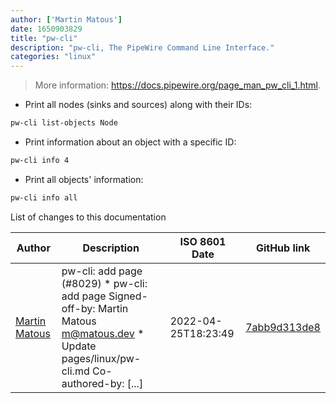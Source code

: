 ```yaml
---
author: ['Martin Matous']
date: 1650903829
title: "pw-cli"
description: "pw-cli, The PipeWire Command Line Interface."
categories: "linux"
---
```

> More information: <https://docs.pipewire.org/page_man_pw_cli_1.html>.

- Print all nodes (sinks and sources) along with their IDs:

```bash
pw-cli list-objects Node
```

- Print information about an object with a specific ID:

```bash
pw-cli info 4
```

- Print all objects' information:

```bash
pw-cli info all
```
List of changes to this documentation


Author | Description | ISO 8601 Date | GitHub link
------|-----|-----|-----
[Martin Matous](mailto:18654729+mmatous@users.noreply.github.com) | pw-cli: add page (#8029) * pw-cli: add page Signed-off-by: Martin Matous <m@matous.dev> * Update pages/linux/pw-cli.md Co-authored-by: [...] | 2022-04-25T18:23:49 | [7abb9d313de8](https://github.com/tldr-pages/tldr/commit/7abb9d313de84c00f4d20b721a377c34c26564e3)

